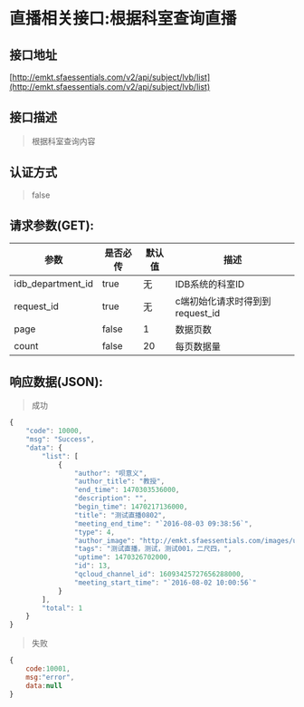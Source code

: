 # 直播相关接口:根据科室查询直播

## 接口地址

[http://emkt.sfaessentials.com/v2/api/subject/lvb/list](http://emkt.sfaessentials.com/v2/api/subject/lvb/list)

## 接口描述

> 根据科室查询内容

## 认证方式

> false



## 请求参数(GET):

| 参数 | 是否必传 | 默认值 |  描述 | 
| ---- | ----- | ----- | ----- | 
| idb_department_id | true| 无 | IDB系统的科室ID | 
| request_id| true | 无| c端初始化请求时得到到request_id|
| page | false | 1 | 数据页数 | 
| count | false | 20 | 每页数据量 |


## 响应数据(JSON):
> 成功

```javascript
{
    "code": 10000,
    "msg": "Success",
    "data": {
        "list": [
            {
                "author": "呗意义",
                "author_title": "教授",
                "end_time": 1470303536000,
                "description": "",
                "begin_time": 1470217136000,
                "title": "测试直播0802",
                "meeting_end_time": "`2016-08-03 09:38:56`",
                "type": 4,
                "author_image": "http://emkt.sfaessentials.com/images/upload/20160802/14701309732981.png",
                "tags": "测试直播，测试，测试001，二尺四，",
                "uptime": 1470326702000,
                "id": 13,
                "qcloud_channel_id": 16093425727656288000,
                "meeting_start_time": "`2016-08-02 10:00:56`"
            }
        ],
        "total": 1
    }
}
```
> 失败 

```javascript
{
    code:10001,
    msg:"error",
    data:null
}
```